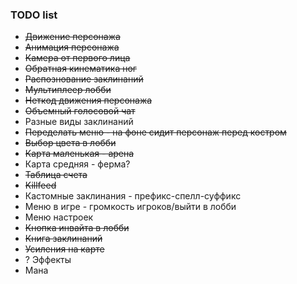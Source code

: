 ### TODO list

- ~~Движение персонажа~~
- ~~Анимация персонажа~~
- ~~Камера от первого лица~~
- ~~Обратная кинематика ног~~
- ~~Распознование заклинаний~~
- ~~Мультиплеер лобби~~
- ~~Неткод движения персонажа~~
- ~~Объемный голосовой чат~~
- Разные виды заклинаний
- ~~Переделать меню - на фоне сидит персонаж перед костром~~
- ~~Выбор цвета в лобби~~
- ~~Карта маленькая - арена~~
- Карта средняя - ферма?
- ~~Таблица счета~~
- ~~Killfeed~~
- Кастомные заклинания - префикс-спелл-суффикс
- Меню в игре - громкость игроков/выйти в лобби
- Меню настроек
- ~~Кнопка инвайта в лобби~~
- ~~Книга заклинаний~~
- ~~Усиления на карте~~
- ? Эффекты
- Мана